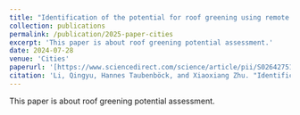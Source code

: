 ```yaml
---
title: "Identification of the potential for roof greening using remote sensing and deep learning"
collection: publications
permalink: /publication/2025-paper-cities
excerpt: 'This paper is about roof greening potential assessment.'
date: 2024-07-28
venue: 'Cities'
paperurl: '[https://www.sciencedirect.com/science/article/pii/S0264275125000824]'
citation: 'Li, Qingyu, Hannes Taubenböck, and Xiaoxiang Zhu. "Identification of the potential for roof greening using remote sensing and deep learning." Cities (2024):105782.'
---
```

This paper is about roof greening potential assessment.
